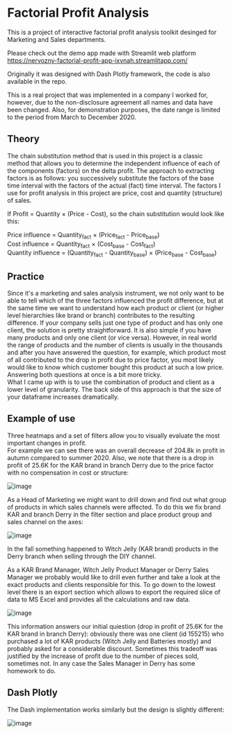 # Factorial Profit Analysis

This is a project of interactive factorial profit analysis toolkit desinged for Marketing and Sales departments.  

Please check out the demo app made with Streamlit web platform  https://nervozny-factorial-profit-app-ixvnah.streamlitapp.com/ 

Originally it was designed with Dash Plotly framework, the code is also available in the repo.  

This is a real project that was implemented in a company I worked for, however, due to the non-disclosure agreement all names and data have been changed. Also, for demonstration purposes, the date range is limited to the period from March to December 2020.


## Theory

The chain substitution method that is used in this project is a classiс method that allows you to determine the independent influence of each of the components (factors) on the delta profit. The approach to extracting factors is as follows: you successively substitute the factors of the base time interval with the factors of the actual (fact) time interval. The factors I use for profit analysis in this project are price, cost and quantity (structure) of sales.

If Profit = Quantity $\times$ (Price - Cost),
so the chain substitution would look like this:

Price influence = Quantity<sub>fact</sub>  $\times$ (Price<sub>fact</sub> - Price<sub>base</sub>)  
Cost influence = Quantity<sub>fact</sub>  $\times$ (Cost<sub>base</sub> - Cost<sub>fact</sub>)  
Quantity influence = (Quantity<sub>fact</sub> - Quantity<sub>base</sub>)  $\times$ (Price<sub>base</sub> - Cost<sub>base</sub>)

## Practice

Since it's a marketing and sales analysis instrument, we not only want to be able to tell which of the three factors influenced the profit difference, but at the same time we want to understand how each product or client (or higher level hierarchies like brand or branch) contributes to the resulting difference. If your company sells just one type of product and has only one client, the solution is pretty straightforward. It is also simple if you have many products and only one client (or vice versa). However, in real world the range of products and the number of clients is usually in the thousands and after you have answered the question, for example, which product most of all contributed to the drop in profit due to price factor, you most likely would like to know which customer bought this product at such a low price. Answering both questions at once is a bit more tricky.  
What I came up with is to use the combination of product and client as a lower level of granularity.
The back side of this approach is that the size of your dataframe increases dramatically.

## Example of use

Three heatmaps and a set of filters allow you to visually evaluate the most important changes in profit.  
For example we can see there was an overall decrease of 204.8k in profit in autumn compared to summer 2020.
Also, we note that there is a drop in profit of 25.6K for the KAR brand in branch Derry due to the price factor with no compensation in cost or structure:  

![image](https://user-images.githubusercontent.com/102557512/184663709-64c3cd02-6e63-4d69-9573-6a0b3b495fcf.png)

As a Head of Marketing we might want to drill down and find out what group of products in which sales channels were affected. To do this we fix brand KAR and branch Derry in the filter section and place product group and sales channel on the axes:      

![image](https://user-images.githubusercontent.com/102557512/184666526-73cdffb5-909d-4617-9a27-3faa89fa6c9c.png)

In the fall something happened to Witch Jelly (KAR brand) products in the Derry branch when selling through the DIY channel.

As a KAR Brand Manager, Witch Jelly Product Manager or Derry Sales Manager we probably would like to drill even further and take a look at the exact products and clients responsible for this. To go down to the lowest level there is an export section which allows to export the required slice of data to MS Excel and provides all the calculations and raw data.

![image](https://user-images.githubusercontent.com/102557512/184673302-ed847a21-898e-4a2d-ae66-f5e29ba2def3.png)

This information answers our initial quiestion (drop in profit of 25.6K for the KAR brand in branch Derry): obviously there was one client (id 155215) who purchased a lot of KAR products (Witch Jelly and Batteries mostly) and probably asked for a considerable discount. Sometimes this tradeoff was justified by the increase of profit due to the number of pieces sold, sometimes not. In any case the Sales Manager in Derry has some homework to do.


## Dash Plotly
The Dash implementation works similarly but the design is slightly different:

![image](https://user-images.githubusercontent.com/102557512/184679530-39f9d8c3-9541-40b0-b566-884452cbb14f.png)

